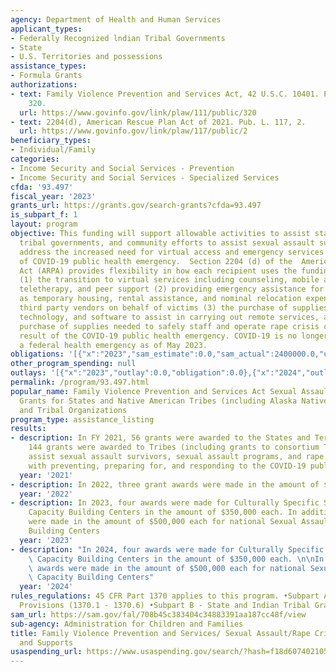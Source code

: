 ```yaml
---
agency: Department of Health and Human Services
applicant_types:
- Federally Recognized lndian Tribal Governments
- State
- U.S. Territories and possessions
assistance_types:
- Formula Grants
authorizations:
- text: Family Violence Prevention and Services Act, 42 U.S.C. 10401. Pub. L. 111,
    320.
  url: https://www.govinfo.gov/link/plaw/111/public/320
- text: 2204(d), American Rescue Plan Act of 2021. Pub. L. 117, 2.
  url: https://www.govinfo.gov/link/plaw/117/public/2
beneficiary_types:
- Individual/Family
categories:
- Income Security and Social Services - Prevention
- Income Security and Social Services - Specialized Services
cfda: '93.497'
fiscal_year: '2023'
grants_url: https://grants.gov/search-grants?cfda=93.497
is_subpart_f: 1
layout: program
objective: This funding will support allowable activities to assist states, territories,
  tribal governments, and community efforts to assist sexual assault survivors and
  address the increased need for virtual access and emergency services and as a result
  of COVID-19 public health emergency.  Section 2204 (d) of the  American Rescue Plan
  Act (ARPA) provides flexibility in how each recipient uses the funding to support
  (1) the transition to virtual services including counseling, mobile advocacy, telehealth,
  teletherapy, and peer support (2) providing emergency assistance for survivors such
  as temporary housing, rental assistance, and nominal relocation expenses paid to
  third party vendors on behalf of victims (3) the purchase of supplies, equipment,
  technology, and software to assist in carrying out remote services, and (4) the
  purchase of supplies needed to safely staff and operate rape crisis centers as a
  result of the COVID-19 public health emergency. COVID-19 is no longer considered
  a federal health emergency as of May 2023.
obligations: '[{"x":"2023","sam_estimate":0.0,"sam_actual":2400000.0,"usa_spending_actual":-3303098.0},{"x":"2024","sam_estimate":0.0,"sam_actual":2400000.0,"usa_spending_actual":-54143.0},{"x":"2025","sam_estimate":0.0,"sam_actual":2400000.0,"usa_spending_actual":0.0}]'
other_program_spending: null
outlays: '[{"x":"2023","outlay":0.0,"obligation":0.0},{"x":"2024","outlay":39610.0,"obligation":-43314.0},{"x":"2025","outlay":0.0,"obligation":0.0}]'
permalink: /program/93.497.html
popular_name: Family Violence Prevention and Services Act Sexual Assault/Rape Crisis
  Grants for States and Native American Tribes (including Alaska Native Villages)
  and Tribal Organizations
program_type: assistance_listing
results:
- description: In FY 2021, 56 grants were awarded to the States and Territories, and
    144 grants were awarded to Tribes (including grants to consortium Tribes), to
    assist sexual assault survivors, sexual assault programs, and rape crisis centers
    with preventing, preparing for, and responding to the COVID-19 public health emergency.
  year: '2021'
- description: In 2022, three grant awards were made in the amount of $350,000 each.
  year: '2022'
- description: In 2023, four awards were made for Culturally Specific Sexual Assault
    Capacity Building Centers in the amount of $350,000 each. In addition, two awards
    were made in the amount of $500,000 each for national Sexual Assault Capacity
    Building Centers
  year: '2023'
- description: "In 2024, four awards were made for Culturally Specific Sexual Assault\
    \ Capacity Building Centers in the amount of $350,000 each. \n\nIn addition, two\
    \ awards were made in the amount of $500,000 each for national Sexual Assault\
    \ Capacity Building Centers"
  year: '2024'
rules_regulations: 45 CFR Part 1370 applies to this program. •Subpart A - General
  Provisions (1370.1 - 1370.6) •Subpart B - State and Indian Tribal Grants (1370.10).
sam_url: https://sam.gov/fal/708b45c383404c34883391aa187cc48f/view
sub-agency: Administration for Children and Families
title: Family Violence Prevention and Services/ Sexual Assault/Rape Crisis Services
  and Supports
usaspending_url: https://www.usaspending.gov/search/?hash=f18d60740210557f925a434563156eb7
---
```


